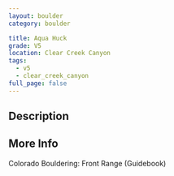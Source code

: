 ```yaml
---
layout: boulder
category: boulder

title: Aqua Huck
grade: V5
location: Clear Creek Canyon
tags:
  - v5
  - clear_creek_canyon
full_page: false
---
```


## Description


## More Info
Colorado Bouldering: Front Range (Guidebook)
